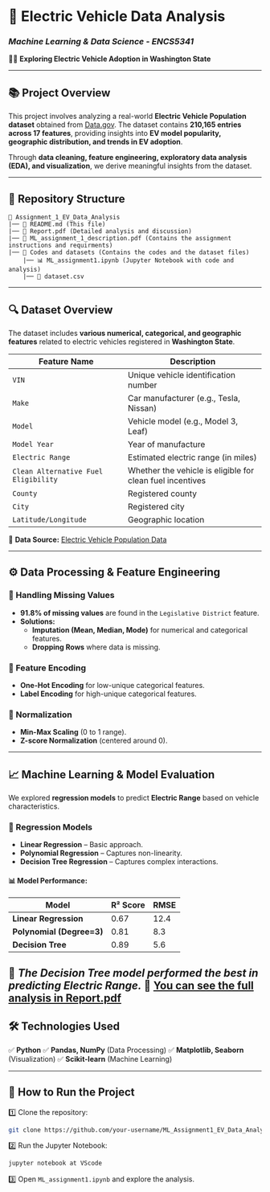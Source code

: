 # 📌 Electric Vehicle Data Analysis

### *Machine Learning & Data Science - ENCS5341*

🚗🔋 **Exploring Electric Vehicle Adoption in Washington State**

---

## 📚 **Project Overview**

This project involves analyzing a real-world **Electric Vehicle Population dataset** obtained from [Data.gov](https://catalog.data.gov/dataset/electric-vehicle-population-data). The dataset contains **210,165 entries across 17 features**, providing insights into **EV model popularity, geographic distribution, and trends in EV adoption**.

Through **data cleaning, feature engineering, exploratory data analysis (EDA), and visualization**, we derive meaningful insights from the dataset.

---

## 📂 **Repository Structure**

```
📂 Assignment_1_EV_Data_Analysis
|── 📝 README.md (This file)
|── 📝 Report.pdf (Detailed analysis and discussion)
|── 📝 ML_assignment_1_description.pdf (Contains the assignment instructions and requirments)
|── 📁 Codes and datasets (Contains the codes and the dataset files)
    |── 📊 ML_assignment1.ipynb (Jupyter Notebook with code and analysis)
    |── 📝 dataset.csv

```

---

## 🔍 **Dataset Overview**

The dataset includes **various numerical, categorical, and geographic features** related to electric vehicles registered in **Washington State**.

| Feature Name                         | Description                                               |
| ------------------------------------ | --------------------------------------------------------- |
| `VIN`                                | Unique vehicle identification number                      |
| `Make`                               | Car manufacturer (e.g., Tesla, Nissan)                    |
| `Model`                              | Vehicle model (e.g., Model 3, Leaf)                       |
| `Model Year`                         | Year of manufacture                                       |
| `Electric Range`                     | Estimated electric range (in miles)                       |
| `Clean Alternative Fuel Eligibility` | Whether the vehicle is eligible for clean fuel incentives |
| `County`                             | Registered county                                         |
| `City`                               | Registered city                                           |
| `Latitude/Longitude`                 | Geographic location                                       |

📌 **Data Source:** [Electric Vehicle Population Data](https://catalog.data.gov/dataset/electric-vehicle-population-data)

---

## ⚙️ **Data Processing & Feature Engineering**

### **🔹 Handling Missing Values**

- **91.8% of missing values** are found in the `Legislative District` feature.
- **Solutions:**
  - **Imputation (Mean, Median, Mode)** for numerical and categorical features.
  - **Dropping Rows** where data is missing.

### **🔹 Feature Encoding**

- **One-Hot Encoding** for low-unique categorical features.
- **Label Encoding** for high-unique categorical features.

### **🔹 Normalization**

- **Min-Max Scaling** (0 to 1 range).
- **Z-score Normalization** (centered around 0).

---

## 📈 **Machine Learning & Model Evaluation**

We explored **regression models** to predict **Electric Range** based on vehicle characteristics.

### **🔹 Regression Models**

- **Linear Regression** – Basic approach.
- **Polynomial Regression** – Captures non-linearity.
- **Decision Tree Regression** – Captures complex interactions.

#### 📊 Model Performance:

| Model                     | R² Score | RMSE |
| ------------------------- | -------- | ---- |
| **Linear Regression**     | 0.67     | 12.4 |
| **Polynomial (Degree=3)** | 0.81     | 8.3  |
| **Decision Tree**         | 0.89     | 5.6  |

📌 *The Decision Tree model performed the best in predicting Electric Range.*
📌 [You can see the full analysis in Report.pdf](./Report.pdf)
---

## 🛠️ **Technologies Used**

✅ **Python**
✅ **Pandas, NumPy** (Data Processing)
✅ **Matplotlib, Seaborn** (Visualization)
✅ **Scikit-learn** (Machine Learning)

---

## 📝 **How to Run the Project**

1️⃣ Clone the repository:

```bash
git clone https://github.com/your-username/ML_Assignment1_EV_Data_Analysis.git
```

2️⃣ Run the Jupyter Notebook:

```bash
jupyter notebook at VScode
```

3️⃣ Open `ML_assignment1.ipynb` and explore the analysis.
